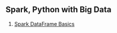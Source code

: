 ## Spark, Python with Big Data
1. [Spark DataFrame Basics](https://github.com/luoqiaoen/Data_Science_Notes/tree/master/spark_for_big_data/dataframe_basics)
